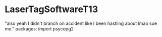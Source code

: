 # LaserTagSoftwareT13
"also yeah I didn't branch on accident like I been hastling about lmao sue me."
packages: import psycopg2